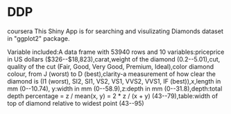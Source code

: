 # DDP
coursera
This Shiny App is for searching and visulizating Diamonds dataset in "ggplot2" package.

Variable included:A data frame with 53940 rows and 10 variables:priceprice in US dollars (\$326--\$18,823),carat,weight of the diamond (0.2--5.01),cut,
quality of the cut (Fair, Good, Very Good, Premium, Ideal),color diamond colour, from J (worst) to D (best),clarity-a measurement of how clear the diamond is (I1 (worst), SI2, SI1, VS2, VS1, VVS2, VVS1, IF (best)),x,length in mm (0--10.74), y:width in mm (0--58.9),z:depth in mm (0--31.8),depth:total depth percentage = z / mean(x, y) = 2 * z / (x + y) (43--79),table:width of top of diamond relative to widest point (43--95)
